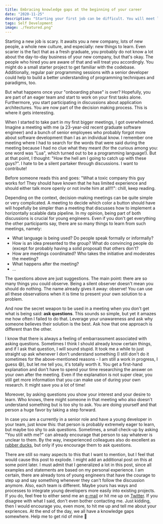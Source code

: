 ```yaml
---
title: Embracing knowledge gaps at the beginning of your career
date: "2020-11-25"
description: "Starting your first job can be difficult. You will meet lots of very smart and talented people. Don't let that scare you."
tags: Self Development
image: ./featured.png"
---
```


Starting a new job is scary. It awaits you a new company, lots of new people, a whole new culture, and especially: new things to learn.
Even scarier is the fact that as a fresh graduate, you probably do not know a lot about the day-to-day business of your new company, but that's okay.
The people who hired you are aware of that and will treat you accordingly. You might do a small starter project to get familiar with the codebase. 
Additionally, regular pair programming sessions with a senior developer could help to build a better understanding of programming techniques and paradigms, too.

But what happens once your "onboarding phase" is over? Hopefully, you are part of an eager team and start to work on your first tasks alone.
Furthermore, you start participating in discussions about application architectures. You are now part of the decision making process. 
This is where it gets interesting.

When I started to take part in my first bigger meetings, I got overwhelmed. Imagine a meeting with me (a 23-year-old recent graduate software engineer)
and a bunch of senior employees who probably forgot more about software development than I as an individual know.
I remember one meeting where I had to search for the words that were said during the meeting because I had no clue what they meant 
(for the curious among you: one word was "Lua", which turned out to be a programming language!). But at that point, I thought: "How the hell am I going to
catch up with these guys?". I hate to be a silent partaker through discussions. I want to contribute! 

Before someone reads this and goes: "What a toxic company this guy works for! They should have known that he has limited experience and should
either talk more openly or not invite him at all!!!": chill, keep reading.

Depending on the context, decision-making meetings can be quite simple or very complicated. A meeting to decide which color a button
should have will hopefully be simpler than a meeting that discusses how to implement a horizontally scalable data pipeline.
In my opinion, being part of both discussions is crucial for young engineers. Even if you don't get everything the other participants say,
there are so many things to learn from such meetings, namely:

* What language is being used? Do people speak formally or informally?
* How is an idea presented to the group? What do convincing people do (except for probably having a solid proposal) that others don't? 
* How are meetings coordinated? Who takes the initiative and moderates the meeting? 
* What happens after the meeting? 
* ...

The questions above are just suggestions. The main point: there are so many things you could observe. Being a silent observer doesn't mean
you should do nothing. The name already gives it away: observe! You can use all these observations when it is time to present your own solution
to a problem.

And now the secret weapon to be used in a meeting when you don't get what is being said: <b>ask questions</b>. This sounds so simple,
but yet it amazes me how often I failed to do that. Leverage your unawareness and ask why someone believes their solution is the best.
Ask how that one approach is different than the other. 

I know that there is always a feeling of embarrassment associated with asking questions.
Sometimes I think I should already know certain things, and if I ask that question, I will sound stupid. It took me a while to just straight
up ask whenever I don't understand something (I still don't do it sometimes for the above-mentioned reasons - I am still a work in progress, I guess 😄),
but let me tell you, it's totally worth it. You get a first-hand explanation and don't have to spend your time researching the answer on your own
after the meeting. Even if the explanation is not super clear, you still get more information that you can make use of during your own research.
It might save you a lot of time!

Moreover, by asking questions you show your interest and your desire to learn. Who knows, there might someone in that meeting who also doesn't understand 
something but is too shy to ask. You are doing yourself and that person a huge favor by taking a step forward.

In case you are a currently in a senior role and have a young developer in your team, just know this: that person is probably extremely eager to learn, but
maybe too shy to ask questions. Sometimes, a small check-up by asking "You still with me?" can already encourage that person to say whatever is unclear to them.
By the way, inexperienced colleagues also do excellent as <a href="https://en.wikipedia.org/wiki/Rubber_duck_debugging" target="_blank" rel="noreferrer">rubber ducks</a>,
but only if you encourage them to ask questions.

There are still so many aspects to this that I want to mention, but I feel that would cause this post to explode. I might add an additional post
on this at some point later. I must admit that I generalized a lot in this post, since all examples and statements are based on my personal experience. I am certain, there are already
tons of young engineers that have the courage to step up and say something whenever they can't follow the discussion anymore. Also, each team is different. Maybe yours has
ways and processes to integrate young developers more easily into existing projects. If you do, feel free to either send me an <a href="mailto:daljeet-sandu@hotmail.de">e-mail</a>
or hit me up on <a href="https://twitter.com/daljeetsan" target="_blank" rel="norefferer">Twitter</a>. If you disagree with what I said, don't even bother contacting me. Just kidding,
then I would encourage you, even more, to hit me up and tell me about your expriences. At the end of the day, we all have a knowledge gaps somewhere. Help me to get rid of mine 🙂
